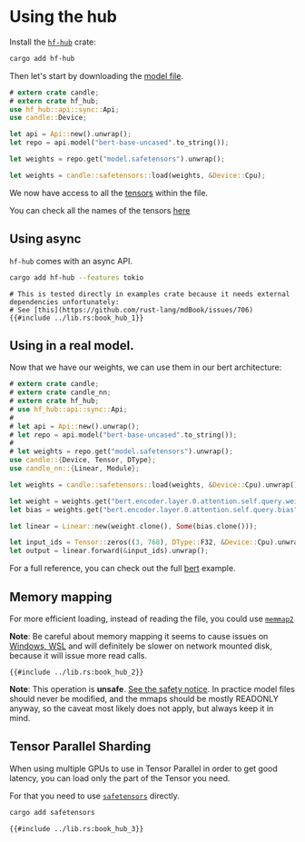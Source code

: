 # Using the hub

Install the [`hf-hub`](https://github.com/huggingface/hf-hub) crate:

```bash
cargo add hf-hub
```

Then let's start by downloading the [model file](https://huggingface.co/bert-base-uncased/tree/main).


```rust
# extern crate candle;
# extern crate hf_hub;
use hf_hub::api::sync::Api;
use candle::Device;

let api = Api::new().unwrap();
let repo = api.model("bert-base-uncased".to_string());

let weights = repo.get("model.safetensors").unwrap();

let weights = candle::safetensors::load(weights, &Device::Cpu);
```

We now have access to all the [tensors](https://huggingface.co/bert-base-uncased?show_tensors=true) within the file.

You can check all the names of the tensors [here](https://huggingface.co/bert-base-uncased?show_tensors=true)


## Using async 

`hf-hub` comes with an async API.

```bash
cargo add hf-hub --features tokio
```

```rust,ignore
# This is tested directly in examples crate because it needs external dependencies unfortunately:
# See [this](https://github.com/rust-lang/mdBook/issues/706)
{{#include ../lib.rs:book_hub_1}}
```


## Using in a real model.

Now that we have our weights, we can use them in our bert architecture:

```rust
# extern crate candle;
# extern crate candle_nn;
# extern crate hf_hub;
# use hf_hub::api::sync::Api;
# 
# let api = Api::new().unwrap();
# let repo = api.model("bert-base-uncased".to_string());
# 
# let weights = repo.get("model.safetensors").unwrap();
use candle::{Device, Tensor, DType};
use candle_nn::{Linear, Module};

let weights = candle::safetensors::load(weights, &Device::Cpu).unwrap();

let weight = weights.get("bert.encoder.layer.0.attention.self.query.weight").unwrap();
let bias = weights.get("bert.encoder.layer.0.attention.self.query.bias").unwrap();

let linear = Linear::new(weight.clone(), Some(bias.clone()));

let input_ids = Tensor::zeros((3, 768), DType::F32, &Device::Cpu).unwrap();
let output = linear.forward(&input_ids).unwrap();
```

For a full reference, you can check out the full [bert](https://github.com/LaurentMazare/candle/tree/main/candle-examples/examples/bert) example.

## Memory mapping

For more efficient loading, instead of reading the file, you could use [`memmap2`](https://docs.rs/memmap2/latest/memmap2/)

**Note**: Be careful about memory mapping it seems to cause issues on [Windows, WSL](https://github.com/AUTOMATIC1111/stable-diffusion-webui/issues/5893)
and will definitely be slower on network mounted disk, because it will issue more read calls.

```rust,ignore
{{#include ../lib.rs:book_hub_2}}
```

**Note**: This operation is **unsafe**. [See the safety notice](https://docs.rs/memmap2/latest/memmap2/struct.Mmap.html#safety).
In practice model files should never be modified, and the mmaps should be mostly READONLY anyway, so the caveat most likely does not apply, but always keep it in mind.


## Tensor Parallel Sharding

When using multiple GPUs to use in Tensor Parallel in order to get good latency, you can load only the part of the Tensor you need.

For that you need to use [`safetensors`](https://crates.io/crates/safetensors) directly.

```bash
cargo add safetensors
```


```rust,ignore
{{#include ../lib.rs:book_hub_3}}
```
